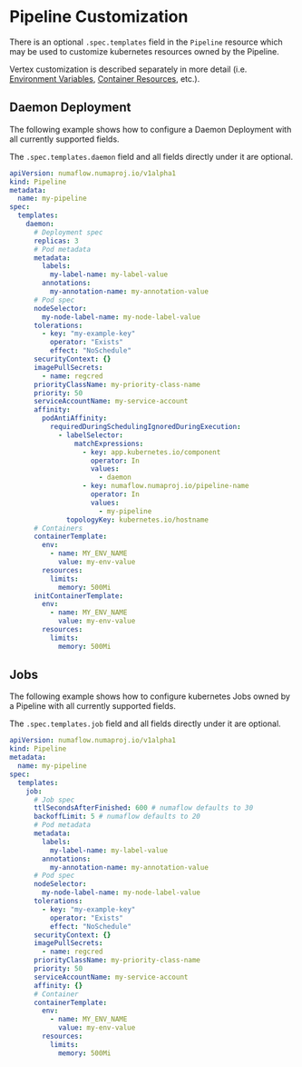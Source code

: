 # Pipeline Customization

There is an optional `.spec.templates` field in the `Pipeline` resource which may be used to customize kubernetes resources owned by the Pipeline.

Vertex customization is described separately in more detail (i.e. [Environment Variables](./environment-variables.md), [Container Resources](./container-resources.md), etc.).

## Daemon Deployment

The following example shows how to configure a Daemon Deployment with all currently supported fields.

The `.spec.templates.daemon` field and all fields directly under it are optional.

```yaml
apiVersion: numaflow.numaproj.io/v1alpha1
kind: Pipeline
metadata:
  name: my-pipeline
spec:
  templates:
    daemon:
      # Deployment spec
      replicas: 3
      # Pod metadata
      metadata:
        labels:
          my-label-name: my-label-value
        annotations:
          my-annotation-name: my-annotation-value
      # Pod spec
      nodeSelector:
        my-node-label-name: my-node-label-value
      tolerations:
        - key: "my-example-key"
          operator: "Exists"
          effect: "NoSchedule"
      securityContext: {}
      imagePullSecrets:
        - name: regcred
      priorityClassName: my-priority-class-name
      priority: 50
      serviceAccountName: my-service-account
      affinity:
        podAntiAffinity:
          requiredDuringSchedulingIgnoredDuringExecution:
            - labelSelector:
                matchExpressions:
                  - key: app.kubernetes.io/component
                    operator: In
                    values:
                      - daemon
                  - key: numaflow.numaproj.io/pipeline-name
                    operator: In
                    values:
                      - my-pipeline
              topologyKey: kubernetes.io/hostname
      # Containers
      containerTemplate:
        env:
          - name: MY_ENV_NAME
            value: my-env-value
        resources:
          limits:
            memory: 500Mi
      initContainerTemplate:
        env:
          - name: MY_ENV_NAME
            value: my-env-value
        resources:
          limits:
            memory: 500Mi
```

## Jobs

The following example shows how to configure kubernetes Jobs owned by a Pipeline with all currently supported fields.

The `.spec.templates.job` field and all fields directly under it are optional.

```yaml
apiVersion: numaflow.numaproj.io/v1alpha1
kind: Pipeline
metadata:
  name: my-pipeline
spec:
  templates:
    job:
      # Job spec
      ttlSecondsAfterFinished: 600 # numaflow defaults to 30
      backoffLimit: 5 # numaflow defaults to 20
      # Pod metadata
      metadata:
        labels:
          my-label-name: my-label-value
        annotations:
          my-annotation-name: my-annotation-value
      # Pod spec
      nodeSelector:
        my-node-label-name: my-node-label-value
      tolerations:
        - key: "my-example-key"
          operator: "Exists"
          effect: "NoSchedule"
      securityContext: {}
      imagePullSecrets:
        - name: regcred
      priorityClassName: my-priority-class-name
      priority: 50
      serviceAccountName: my-service-account
      affinity: {}
      # Container
      containerTemplate:
        env:
          - name: MY_ENV_NAME
            value: my-env-value
        resources:
          limits:
            memory: 500Mi
```

